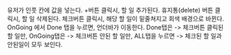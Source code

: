 
유저가 인풋 칸에 값을 넣는다.
+버튼 클릭시, 할 일 추가된다.
휴지통(delete) 버튼 클릭시, 할 일 삭제된다.
체크버튼 클릭시, 해당 할 일이 밑줄쳐지고 회색 배경으로 바뀐다.
OnGoing 에서 Done 탭을 누르면, 언더바가 이동한다.
Done탭은 -> 체크버튼 클릭된 할 일만, 
OnGoing탭은 -> 체크버튼 안된 할 일만,
ALL탭을 누르면 -> 체크된 할 일과 안된일이 모두 보인다.



